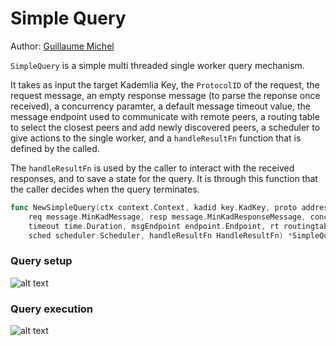 # Simple Query

Author: [Guillaume Michel](https://github.com/guillaumemichel)

`SimpleQuery` is a simple multi threaded single worker query mechanism.

It takes as input the target Kademlia Key, the `ProtocolID` of the request, the request message, an empty response message (to parse the reponse once received), a concurrency paramter, a default message timeout value, the message endpoint used to communicate with remote peers, a routing table to select the closest peers and add newly discovered peers, a scheduler to give actions to the single worker, and a `handleResultFn` function that is defined by the called.

The `handleResultFn` is used by the caller to interact with the received responses, and to save a state for the query. It is through this function that the caller decides when the query terminates.

```go
func NewSimpleQuery(ctx context.Context, kadid key.KadKey, proto address.ProtocolID,
	req message.MinKadMessage, resp message.MinKadResponseMessage, concurrency int,
	timeout time.Duration, msgEndpoint endpoint.Endpoint, rt routingtable.RoutingTable,
	sched scheduler.Scheduler, handleResultFn HandleResultFn) *SimpleQuery
```

### Query setup

![alt text](../../design/excalidraw/query-setup.png)

### Query execution

![alt text](../../design/excalidraw/query-run.png)


